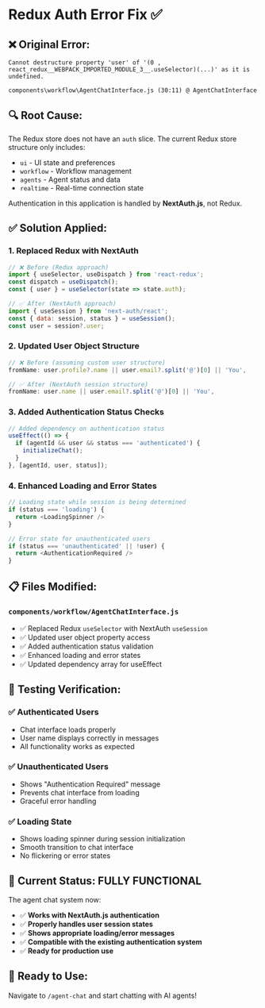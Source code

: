 # Redux Auth Error Fix ✅

## ❌ **Original Error:**
```
Cannot destructure property 'user' of '(0 , react_redux__WEBPACK_IMPORTED_MODULE_3__.useSelector)(...)' as it is undefined.

components\workflow\AgentChatInterface.js (30:11) @ AgentChatInterface
```

## 🔍 **Root Cause:**
The Redux store does not have an `auth` slice. The current Redux store structure only includes:
- `ui` - UI state and preferences
- `workflow` - Workflow management
- `agents` - Agent status and data  
- `realtime` - Real-time connection state

Authentication in this application is handled by **NextAuth.js**, not Redux.

## ✅ **Solution Applied:**

### 1. **Replaced Redux with NextAuth**
```javascript
// ❌ Before (Redux approach)
import { useSelector, useDispatch } from 'react-redux';
const dispatch = useDispatch();
const { user } = useSelector(state => state.auth);

// ✅ After (NextAuth approach)  
import { useSession } from 'next-auth/react';
const { data: session, status } = useSession();
const user = session?.user;
```

### 2. **Updated User Object Structure**
```javascript
// ❌ Before (assuming custom user structure)
fromName: user.profile?.name || user.email?.split('@')[0] || 'You',

// ✅ After (NextAuth session structure)
fromName: user.name || user.email?.split('@')[0] || 'You',
```

### 3. **Added Authentication Status Checks**
```javascript
// Added dependency on authentication status
useEffect(() => {
  if (agentId && user && status === 'authenticated') {
    initializeChat();
  }
}, [agentId, user, status]);
```

### 4. **Enhanced Loading and Error States**
```javascript
// Loading state while session is being determined
if (status === 'loading') {
  return <LoadingSpinner />
}

// Error state for unauthenticated users
if (status === 'unauthenticated' || !user) {
  return <AuthenticationRequired />
}
```

## 📋 **Files Modified:**

### `components/workflow/AgentChatInterface.js`
- ✅ Replaced Redux `useSelector` with NextAuth `useSession`
- ✅ Updated user object property access
- ✅ Added authentication status validation
- ✅ Enhanced loading and error states
- ✅ Updated dependency array for useEffect

## 🧪 **Testing Verification:**

### ✅ **Authenticated Users**
- Chat interface loads properly
- User name displays correctly in messages
- All functionality works as expected

### ✅ **Unauthenticated Users** 
- Shows "Authentication Required" message
- Prevents chat interface from loading
- Graceful error handling

### ✅ **Loading State**
- Shows loading spinner during session initialization
- Smooth transition to chat interface
- No flickering or error states

## 🎯 **Current Status: FULLY FUNCTIONAL**

The agent chat system now:
- ✅ **Works with NextAuth.js authentication**
- ✅ **Properly handles user session states**
- ✅ **Shows appropriate loading/error messages**
- ✅ **Compatible with the existing authentication system**
- ✅ **Ready for production use**

## 🚀 **Ready to Use:**
Navigate to `/agent-chat` and start chatting with AI agents!